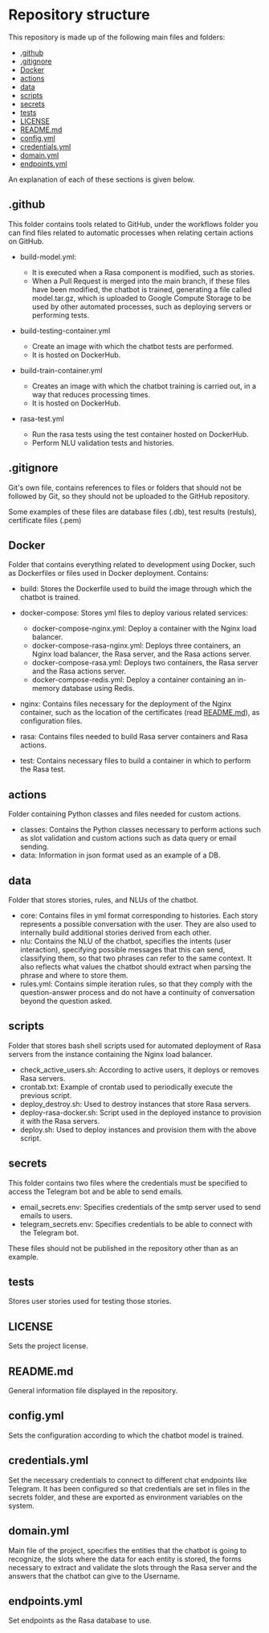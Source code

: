 # Repository structure

This repository is made up of the following main files and folders:

- [.github](#id1)
- [.gitignore](#id2)
- [Docker](#id3)
- [actions](#id4)
- [data](#id5)
- [scripts](#id6)
- [secrets](#id7)
- [tests](#id8)
- [LICENSE](#id9)
- [README.md](#id10)
- [config.yml](#id11)
- [credentials.yml](#id12)
- [domain.yml](#id13)
- [endpoints.yml](#id14)

An explanation of each of these sections is given below.

## .github <a name="id1"></a>

This folder contains tools related to GitHub, under the workflows folder you can find files related to automatic processes when relating certain actions on GitHub.

- build-model.yml:
  - It is executed when a Rasa component is modified, such as stories.
  - When a Pull Request is merged into the main branch, if these files have been modified, the chatbot is trained, generating a file called model.tar.gz, which is uploaded to Google Compute Storage to be used by other automated processes, such as deploying servers or performing tests.

- build-testing-container.yml
  - Create an image with which the chatbot tests are performed.
  - It is hosted on DockerHub.

- build-train-container.yml
  - Creates an image with which the chatbot training is carried out, in a way that reduces processing times.
  - It is hosted on DockerHub.

- rasa-test.yml
  - Run the rasa tests using the test container hosted on DockerHub.
  - Perform NLU validation tests and histories.



## .gitignore <a name="id2"></a>

Git's own file, contains references to files or folders that should not be followed by Git, so they should not be uploaded to the GitHub repository.

Some examples of these files are database files (.db), test results (restuls), certificate files (.pem)

## Docker <a name="id3"></a>

Folder that contains everything related to development using Docker, such as Dockerfiles or files used in Docker deployment. Contains:

- build: Stores the Dockerfile used to build the image through which the chatbot is trained.

- docker-compose: Stores yml files to deploy various related services:
  - docker-compose-nginx.yml: Deploy a container with the Nginx load balancer.
  - docker-compose-rasa-nginx.yml: Deploys three containers, an Nginx load balancer, the Rasa server, and the Rasa actions server.
  - docker-compose-rasa.yml: Deploys two containers, the Rasa server and the Rasa actions server.
  - docker-compose-redis.yml: Deploy a container containing an in-memory database using Redis.

- nginx: Contains files necessary for the deployment of the Nginx container, such as the location of the certificates (read [README.md](https://github.com/rauldpm/ChatbotTFG/tree/main/Docker/nginx/certs)), as configuration files.

- rasa: Contains files needed to build Rasa server containers and Rasa actions.

- test: Contains necessary files to build a container in which to perform the Rasa test.

## actions <a name="id4"></a>
Folder containing Python classes and files needed for custom actions.

- classes: Contains the Python classes necessary to perform actions such as slot validation and custom actions such as data query or email sending.
- data: Information in json format used as an example of a DB.

## data <a name="id5"></a>

Folder that stores stories, rules, and NLUs of the chatbot.

- core: Contains files in yml format corresponding to histories. Each story represents a possible conversation with the user. They are also used to internally build additional stories derived from each other.
- nlu: Contains the NLU of the chatbot, specifies the intents (user interaction), specifying possible messages that this can send, classifying them, so that two phrases can refer to the same context. It also reflects what values ​​the chatbot should extract when parsing the phrase and where to store them.
- rules.yml: Contains simple iteration rules, so that they comply with the question-answer process and do not have a continuity of conversation beyond the question asked.

## scripts <a name="id6"></a>

Folder that stores bash shell scripts used for automated deployment of Rasa servers from the instance containing the Nginx load balancer.

- check_active_users.sh: According to active users, it deploys or removes Rasa servers.
- crontab.txt: Example of crontab used to periodically execute the previous script.
- deploy_destroy.sh: Used to destroy instances that store Rasa servers.
- deploy-rasa-docker.sh: Script used in the deployed instance to provision it with the Rasa servers.
- deploy.sh: Used to deploy instances and provision them with the above script.

## secrets <a name="id7"></a>

This folder contains two files where the credentials must be specified to access the Telegram bot and be able to send emails.

- email_secrets.env: Specifies credentials of the smtp server used to send emails to users.
- telegram_secrets.env: Specifies credentials to be able to connect with the Telegram bot.

These files should not be published in the repository other than as an example.

## tests <a name="id8"></a>

Stores user stories used for testing those stories.

## LICENSE <a name="id9"></a>

Sets the project license.

## README.md <a name="id10"></a>

General information file displayed in the repository.

## config.yml <a name="id11"></a>

Sets the configuration according to which the chatbot model is trained.

## credentials.yml <a name="id11"></a>

Set the necessary credentials to connect to different chat endpoints like Telegram. It has been configured so that credentials are set in files in the secrets folder, and these are exported as environment variables on the system.

## domain.yml <a name="id12"></a>

Main file of the project, specifies the entities that the chatbot is going to recognize, the slots where the data for each entity is stored, the forms necessary to extract and validate the slots through the Rasa server and the answers that the chatbot can give to the Username.

## endpoints.yml <a name="id13"></a>

Set endpoints as the Rasa database to use.